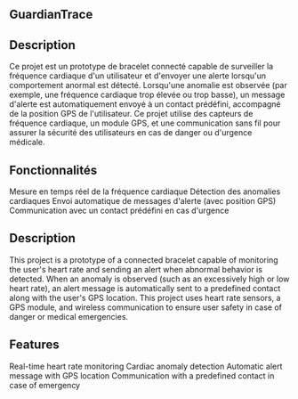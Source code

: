 ## GuardianTrace

## Description 
Ce projet est un prototype de bracelet connecté capable de surveiller la fréquence cardiaque d'un utilisateur et d'envoyer une alerte lorsqu'un comportement anormal est détecté. Lorsqu'une anomalie est observée (par exemple, une fréquence cardiaque trop élevée ou trop basse), un message d'alerte est automatiquement envoyé à un contact prédéfini, accompagné de la position GPS de l'utilisateur. Ce projet utilise des capteurs de fréquence cardiaque, un module GPS, et une communication sans fil pour assurer la sécurité des utilisateurs en cas de danger ou d'urgence médicale.

## Fonctionnalités
Mesure en temps réel de la fréquence cardiaque
Détection des anomalies cardiaques
Envoi automatique de messages d'alerte (avec position GPS)
Communication avec un contact prédéfini en cas d'urgence

## Description
This project is a prototype of a connected bracelet capable of monitoring the user's heart rate and sending an alert when abnormal behavior is detected. When an anomaly is observed (such as an excessively high or low heart rate), an alert message is automatically sent to a predefined contact along with the user's GPS location. This project uses heart rate sensors, a GPS module, and wireless communication to ensure user safety in case of danger or medical emergencies.

## Features
Real-time heart rate monitoring
Cardiac anomaly detection
Automatic alert message with GPS location
Communication with a predefined contact in case of emergency
